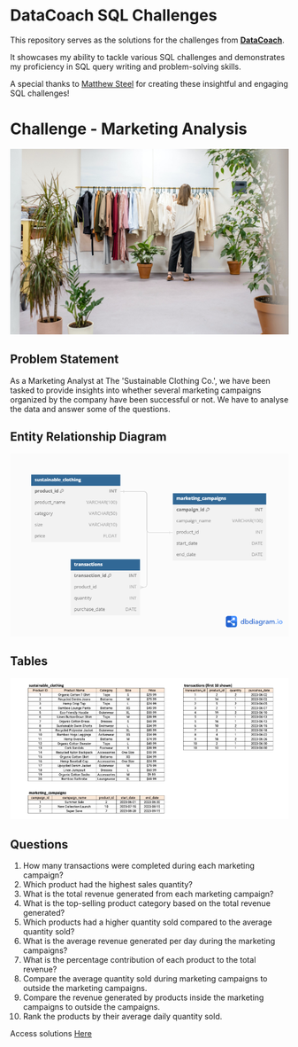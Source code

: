 # DataCoach SQL Challenges

This repository serves as the solutions for the challenges from **[DataCoach](https://mattsteel87.wixsite.com/datacoach)**.

It showcases my ability to tackle various SQL challenges and demonstrates my proficiency in SQL query writing and problem-solving skills.

A special thanks to [Matthew Steel](https://www.linkedin.com/in/matthew-steel-4a7a8915b/) for creating these insightful and engaging SQL challenges!

# Challenge - Marketing Analysis

![alt text](./Images/img.png)

## Problem Statement

As a Marketing Analyst at The 'Sustainable Clothing Co.', we have been tasked to provide insights into whether several marketing campaigns organized by the company have been successful or not. We have to analyse the data and answer some of the questions.

## Entity Relationship Diagram

![alt text](./Images/ERD.png)

## Tables

![alt text](./Images/tables.png)

## Questions

1. How many transactions were completed during each marketing campaign?
2. Which product had the highest sales quantity?
3. What is the total revenue generated from each marketing campaign?
4. What is the top-selling product category based on the total revenue generated?
5. Which products had a higher quantity sold compared to the average quantity sold?
6. What is the average revenue generated per day during the marketing campaigns?
7. What is the percentage contribution of each product to the total revenue?
8. Compare the average quantity sold during marketing campaigns to outside the marketing campaigns.
9. Compare the revenue generated by products inside the marketing campaigns to outside the campaigns.
10. Rank the products by their average daily quantity sold.

Access solutions [Here](./Marketing_Insights_SQL_Queries.sql)
